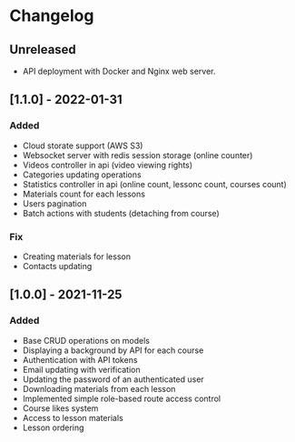 # Changelog

## Unreleased

- API deployment with Docker and Nginx web server.

## [1.1.0] - 2022-01-31

### Added

- Cloud storate support (AWS S3)
- Websocket server with redis session storage (online counter)
- Videos controller in api (video viewing rights)
- Categories updating operations
- Statistics controller in api (online count, lessonc count, courses count)
- Materials count for each lessons
- Users pagination
- Batch actions with students (detaching from course)

### Fix

- Creating materials for lesson
- Contacts updating

## [1.0.0] - 2021-11-25

### Added

- Base CRUD operations on models
- Displaying a background by API for each course
- Authentication with API tokens
- Email updating with verification
- Updating the password of an authenticated user
- Downloading materials from each lesson
- Implemented simple role-based route access control
- Course likes system
- Access to lesson materials
- Lesson ordering
